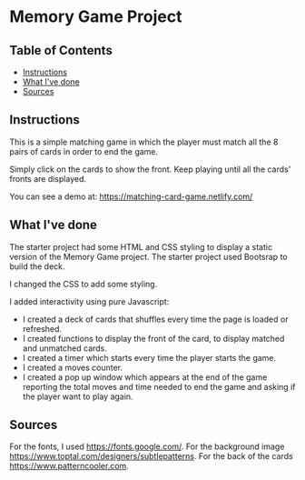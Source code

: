 # Memory Game Project

## Table of Contents

* [Instructions](#instructions)
* [What I've done](#whatI'vedone)
* [Sources](#sources)

## Instructions

This is a simple matching game in which the player must match all the 8 pairs of cards in order to end the game.

Simply click on the cards to show the front. Keep playing until all the cards' fronts are displayed.

You can see a demo at: https://matching-card-game.netlify.com/

## What I've done

The starter project had some HTML and CSS styling to display a static version of the Memory Game project. The starter project used Bootsrap to build the deck.

I changed the CSS to add some styling.

I added interactivity using pure Javascript: 
- I created a deck of cards that shuffles every time the page is loaded or refreshed.
- I created functions to display the front of the card, to display matched and unmatched cards.
- I created a timer which starts every time the player starts the game.
- I created a moves counter.
- I created a pop up window which appears at the end of the game reporting the total moves and time needed to end the game and asking if the player want to play again.

## Sources

For the fonts, I used https://fonts.google.com/.
For the background image https://www.toptal.com/designers/subtlepatterns.
For the back of the cards https://www.patterncooler.com.





